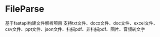 # FileParse
基于fastapi构建文件解析项目 支持txt文件、docx文件、doc文件、excel文件、csv文件、ppt文件、json文件、扫描pdf、非扫描pdf、图片、音频转文字

